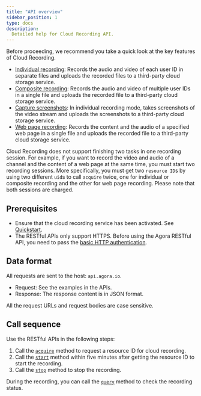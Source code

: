 ```yaml
---
title: "API overview"
sidebar_position: 1
type: docs
description:
  Detailed help for Cloud Recording API.
---
```


Before proceeding, we recommend you take a quick look at the key features of Cloud Recording.

- [Individual recording](../../develop/individual-mode): Records the audio and video of each user ID in separate files and uploads the recorded files to a third-party cloud storage service.
- [Composite recording](../../develop/composite-mode): Records the audio and video of multiple user IDs in a single file and uploads the recorded file to a third-party cloud storage service.
- [Capture screenshots](../../develop/screen-capture): In individual recording mode, takes screenshots of the video stream and uploads the screenshots to a third-party cloud storage service.
- [Web page recording](../../develop/webpage-mode): Records the content and the audio of a specified web page in a single file and uploads the recorded file to a third-party cloud storage service.

Cloud Recording does not support finishing two tasks in one recording session. For example, if you want to record the video and audio of a channel and the content of a web page at the same time, you must start two recording sessions. More specifically, you must get two `resource ID`s by using two different `uid`s to call `acquire` twice, one for individual or composite recording and the other for web page recording. Please note that both sessions are charged.

## Prerequisites

- Ensure that the cloud recording service has been activated. See [Quickstart](../../get-started/getstarted#project-setup).
- The RESTful APIs only support HTTPS. Before using the Agora RESTful API, you need to pass the [basic HTTP authentication](../restful-authentication).

## Data format

All requests are sent to the host: `api.agora.io`.

- Request: See the examples in the APIs.
- Response: The response content is in JSON format.

<div class="alert warning">All the request URLs and request bodies are case sensitive.</div>

## Call sequence

Use the RESTful APIs in the following steps:

1. Call the [`acquire`](./acquire) method to request a resource ID for cloud recording.
2. Call the  [`start`](./start) method within five minutes after getting the resource ID to start the recording.
3. Call the [`stop`](./stop) method to stop the recording.

During the recording, you can call the [`query`](./query) method to check the recording status.